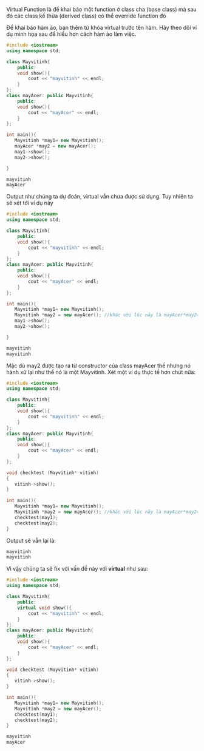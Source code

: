Virtual Function là để khai báo một function ở class cha (base class) mà sau đó các class kế thừa (derived class) có thể override function đó

Để khai báo hàm ảo, bạn thêm từ khóa virtual trước tên hàm. Hãy theo dõi ví dụ minh họa sau để hiểu hơn cách hàm ảo làm việc.

```cpp
#include <iostream>
using namespace std;

class Mayvitinh{  
	public: 	 	 	
	void show(){
	    cout << "mayvitinh" << endl;
	}
}; 
class mayAcer: public Mayvitinh{  	
    public: 	 	 	
    void show(){
        cout << "mayAcer" << endl;
    }
}; 

int main(){
   Mayvitinh *may1= new Mayvitinh();
   mayAcer *may2 = new mayAcer(); 
   may1->show(); 
   may2->show(); 

}
```

```cpp
mayvitinh
mayAcer
```

Output như chúng ta dự đoán, virtual vẫn chưa được sử dụng. Tuy nhiên ta sẽ xét tới ví dụ này

```cpp
#include <iostream>
using namespace std;

class Mayvitinh{  
	public: 	 	 	
	void show(){
	    cout << "mayvitinh" << endl;
	}
}; 
class mayAcer: public Mayvitinh{  	
    public: 	 	 	
    void show(){
        cout << "mayAcer" << endl;
    }
}; 

int main(){
   Mayvitinh *may1= new Mayvitinh();
   Mayvitinh *may2 = new mayAcer(); //khác với lúc nãy là mayAcer*may2= new may2();
   may1->show(); 
   may2->show(); 

}
```

```cpp
mayvitinh
mayvitinh
```

Mặc dù may2 được tạo ra từ constructor của class mayAcer thế nhưng nó hành xử lại như thể nó là một Mayvitinh. Xét một ví dụ thực tế hơn chút nữa:

```cpp
#include <iostream>
using namespace std;

class Mayvitinh{  
	public: 	 	 	
	void show(){
	    cout << "mayvitinh" << endl;
	}
}; 
class mayAcer: public Mayvitinh{  	
    public: 	 	 	
    void show(){
        cout << "mayAcer" << endl;
    }
}; 

void checktest (Mayvitinh* vitinh)
{
   vitinh->show();
}

int main(){
   Mayvitinh *may1= new Mayvitinh();
   Mayvitinh *may2 = new mayAcer(); //khác với lúc nãy là mayAcer*may2= new may2();
   checktest(may1); 
   checktest(may2);
}
```

Output sẽ vẫn lại là:

```cpp
mayvitinh
mayvitinh
```

Vì vậy chúng ta sẽ fix với vấn đề này với **virtual** như sau:

```cpp
#include <iostream>
using namespace std;

class Mayvitinh{  
	public: 	 	 	
	virtual void show(){
	    cout << "mayvitinh" << endl;
	}
}; 
class mayAcer: public Mayvitinh{  	
    public: 	 	 	
    void show(){
        cout << "mayAcer" << endl;
    }
}; 

void checktest (Mayvitinh* vitinh)
{
   vitinh->show();
}

int main(){
   Mayvitinh *may1= new Mayvitinh();
   Mayvitinh *may2 = new mayAcer(); 
   checktest(may1); 
   checktest(may2);
}
```

```cpp
mayvitinh
mayAcer
```